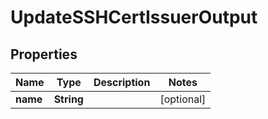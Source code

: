 

# UpdateSSHCertIssuerOutput


## Properties

Name | Type | Description | Notes
------------ | ------------- | ------------- | -------------
**name** | **String** |  |  [optional]



